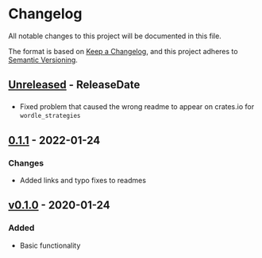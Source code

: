 # Changelog
All notable changes to this project will be documented in this file.

The format is based on [Keep a Changelog](https://keepachangelog.com/en/1.0.0/),
and this project adheres to [Semantic Versioning](https://semver.org/spec/v2.0.0.html).

<!-- next-header -->

## [Unreleased] - ReleaseDate

###
- Fixed problem that caused the wrong readme to appear on crates.io for `wordle_strategies`

## [0.1.1] - 2022-01-24

### Changes
- Added links and typo fixes to readmes

## [v0.1.0] - 2020-01-24

### Added
- Basic functionality

<!-- next-url -->
[Unreleased]: https://github.com/cgm616/wordle_rs/compare/v0.1.1...HEAD
[0.1.1]: https://github.com/cgm616/wordle_rs/compare/v0.1.0...v0.1.1
[v0.1.0]: https://github.com/cgm616/wordle_rs/compare/2f81bb157a9a2de16ad2721488756feec1084d77...v0.1.0